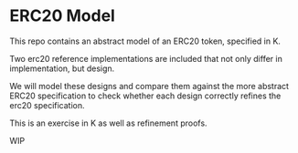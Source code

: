 # ERC20 Model

This repo contains an abstract model of an ERC20 token, specified in K.

Two erc20 reference implementations are included that not only differ in implementation, but design.

We will model these designs and compare them against the more abstract ERC20 specification to check whether
each design correctly refines the erc20 specification.

This is an exercise in K as well as refinement proofs.

WIP